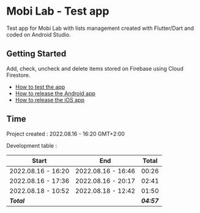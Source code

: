 # Mobi Lab - Test app

Test app for Mobi Lab with lists management created with Flutter/Dart and coded on Android Studio.

## Getting Started

Add, check, uncheck and delete items stored on Firebase using Cloud Firestore.

- [How to test the app](https://docs.flutter.dev/deployment/android)
- [How to release the Android app](https://docs.flutter.dev/deployment/android)
- [How to release the iOS app](https://docs.flutter.dev/deployment/ios)

## Time

Project created : 2022.08.16 - 16:20 GMT+2:00

Development table :

Start | End | Total
--- | --- | ---
2022.08.16 - 16:20 | 2022.08.16 - 16:46 | 00:26 |
2022.08.16 - 17:36 | 2022.08.16 - 20:17 | 02:41 |
2022.08.18 - 10:52 | 2022.08.18 - 12:42 | 01:50 |
***Total*** |  | ***04:57***